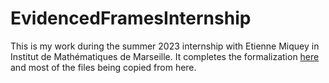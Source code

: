 # EvidencedFramesInternship

This is my work during the summer 2023 internship with Etienne Miquey in Institut de Mathématiques de Marseille.
It completes the formalization [here](https://www.i2m.univ-amu.fr/perso/etienne.miquey/content/ef/toc.html) and most of the files being copied from here.
